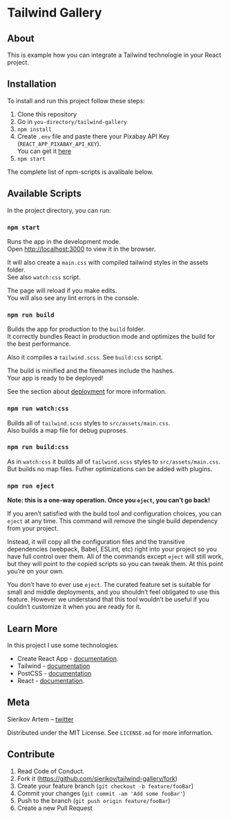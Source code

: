 # Tailwind Gallery

## About

This is example how you can integrate a Tailwind technologie in your React project.

## Installation

To install and run this project follow these steps:

  1. Clone this repository
  2. Go in `you-directory/tailwind-gallery`
  3. `npm install`
  4. Create `.env` file and paste there your Pixabay API Key (`REACT_APP_PIXABAY_API_KEY`).  
  You can get it [here](https://pixabay.com/api/docs/)
  5. `npm start`

  The complete list of npm-scripts is avalibale below.

## Available Scripts

In the project directory, you can run:

### `npm start`

Runs the app in the development mode.  
Open [http://localhost:3000](http://localhost:3000) to view it in the browser.

It will also create a `main.css` with compiled tailwind styles in the assets folder.  
See also `watch:css` script.

The page will reload if you make edits.  
You will also see any lint errors in the console.

### `npm run build`

Builds the app for production to the `build` folder.  
It correctly bundles React in production mode and optimizes the build for the best performance.

Also it compiles a `tailwind.scss`. See `build:css` script.

The build is minified and the filenames include the hashes.  
Your app is ready to be deployed!

See the section about [deployment](https://facebook.github.io/create-react-app/docs/deployment) for more information.

### `npm run watch:css`

Builds all of `tailwind.scss` styles to `src/assets/main.css`.  
Also builds a map file for debug puproses.

### `npm run build:css`

As in `watch:css` it builds all of `tailwind.scss` styles to `src/assets/main.css`.  
But builds no map files. Futher optimizations can be added with plugins.

### `npm run eject`

**Note: this is a one-way operation. Once you `eject`, you can’t go back!**

If you aren’t satisfied with the build tool and configuration choices, you can `eject` at any time. This command will remove the single build dependency from your project.

Instead, it will copy all the configuration files and the transitive dependencies (webpack, Babel, ESLint, etc) right into your project so you have full control over them. All of the commands except `eject` will still work, but they will point to the copied scripts so you can tweak them. At this point you’re on your own.

You don’t have to ever use `eject`. The curated feature set is suitable for small and middle deployments, and you shouldn’t feel obligated to use this feature. However we understand that this tool wouldn’t be useful if you couldn’t customize it when you are ready for it.

## Learn More

In this project I use some technologies:

- Create React App - [documentation](https://facebook.github.io/create-react-app/docs/getting-started).
- Tailwind - [documentation](https://tailwindcss.com/)
- PostCSS - [documentation](https://postcss.org/)
- React - [documentation](https://reactjs.org/).

## Meta

Sierikov Artem – [twitter](https://twitter.com/sierikov_)

Distributed under the MIT License. See `LICENSE.md` for more information.

## Contribute

1. Read Code of Conduct.
2. Fork it (<https://github.com/sierikov/tailwind-gallery/fork>)
3. Create your feature branch (`git checkout -b feature/fooBar`)
4. Commit your changes (`git commit -am 'Add some fooBar'`)
5. Push to the branch (`git push origin feature/fooBar`)
6. Create a new Pull Request
